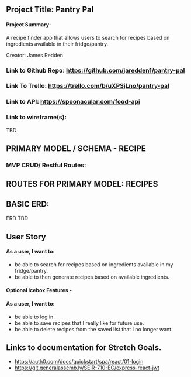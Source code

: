 ## Project Title: Pantry Pal

 #### Project Summary:  
 A recipe finder app that allows users to search for recipes based on ingredients available in their fridge/pantry.

Creator: James Redden 

### Link to Github Repo: https://github.com/jaredden1/pantry-pal

### Link To Trello: https://trello.com/b/uXPSjLno/pantry-pal

### Link to API: https://spoonacular.com/food-api

### Link to wireframe(s): 
TBD

## PRIMARY MODEL / SCHEMA - RECIPE




### MVP CRUD/ Restful Routes:

## ROUTES FOR PRIMARY MODEL: RECIPES


## BASIC ERD: 

ERD TBD


## User Story

#### As a user, I want to:  
- be able to search for recipes based on ingredients available in my fridge/pantry.
- be able to then generate recipes based on available ingredients.

#### Optional Icebox Features -
#### As a user, I want to:
- be able to log in.
- be able to save recipes that I really like for future use.
- be able to delete recipes from the saved list that I no longer want.



## Links to documentation for Stretch Goals. 
- https://auth0.com/docs/quickstart/spa/react/01-login
- https://git.generalassemb.ly/SEIR-710-EC/express-react-jwt

